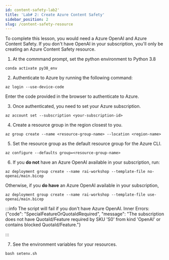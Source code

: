 ```yaml
---
id: content-safety-lab2'
title: 'Lab# 2: Create Azure Content Safety'
sidebar_position: 2
slug: /content-safety-resource
---
```


To complete this lesson, you would need a Azure OpenAI and Azure Content Safety. If you don't have OpenAI in your subscription, you'll only be creating an Azure Content Safety resource.

1. At the commmand prompt, set the python environment to Python 3.8

```shell
conda activate py38_env
```

2. Authenticate to Azure by running the following command:

```shell
az login --use-device-code
```

Enter the code provided in the browser to authenticate to Azure.  

3. Once authenticated, you need to set your Azure subscription.

```shell
az account set --subscription <your-subscription-id>
```
4.	Create a resource group in the region closest to you.
```shell
az group create --name <resource-group-name> --location <region-name>
```
5. Set the resource group as the default resource group for the Azure CLI.
```shell
az configure --defaults group=<resource-group-name>
```
6. If you **do not** have an Azure OpenAI available in your subscription, run: 

```shell
az deployment group create --name rai-workshop --template-file no-openai/main.bicep 
```
Otherwise, if you **do have** an Azure OpenAI available in your subscription, 
```shell
az deployment group create --name rai-workshop --template-file use-openai/main.bicep 
```

:::info The script will fail if you don't have Azure OpenAI.  Inner Errors:
{"code": "SpecialFeatureOrQuotaIdRequired", "message": "The subscription does not have QuotaId/Feature required by SKU 'S0' from kind 'OpenAI' or contains blocked QuotaId/Feature."}

:::


7. See the environment variables for your resources.
```shell
bash setenv.sh
```
